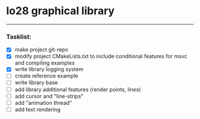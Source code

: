 # lo28 graphical library #

---

### Tasklist: ###
- [x] make project git-repo
- [x] modify project CMakeLists.txt to include conditional features for msvc and compiling examples
- [x] write library logging system
- [ ] create reference example
- [ ] write library base
- [ ] add library additional features (render points, lines)
- [ ] add cursor and "line-strips"
- [ ] add "animation thread"
- [ ] add text rendering